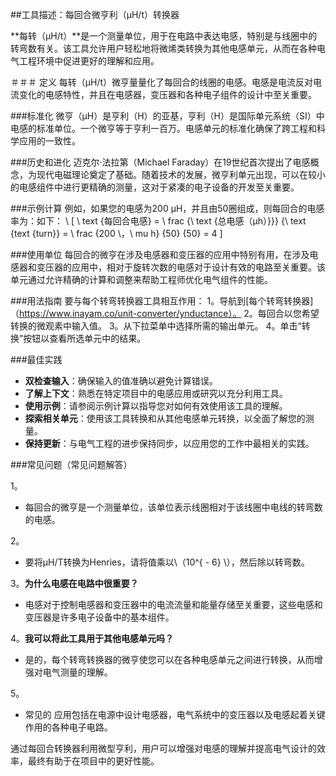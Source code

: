 ##工具描述：每回合微亨利（µH/t）转换器

**每转（µH/t）**是一个测量单位，用于在电路中表达电感，特别是与线圈中的转弯数有关。该工具允许用户轻松地将微烯类转换为其他电感单元，从而在各种电气工程环境中促进更好的理解和应用。

＃＃＃ 定义
每转（µH/t）微亨量量化了每回合的线圈的电感。电感是电流反对电流变化的电感特性，并且在电感器，变压器和各种电子组件的设计中至关重要。

###标准化
微亨（µH）是亨利（H）的亚基，亨利（H）是国际单元系统（SI）中电感的标准单位。一个微亨等于亨利一百万。电感单元的标准化确保了跨工程和科学应用的一致性。

###历史和进化
迈克尔·法拉第（Michael Faraday）在19世纪首次提出了电感概念，为现代电磁理论奠定了基础。随着技术的发展，微亨利单元出现，可以在较小的电感组件中进行更精确的测量，这对于紧凑的电子设备的开发至关重要。

###示例计算
例如，如果您的电感为200 µH，并且由50圈组成，则每回合的电感率为：如下：
\ [
\ text {每回合电感} = \ frac {\ text {总电感（µh）}}} {\ text {text {turn}} = \ frac {200 \，\ mu h} {50} {50} = 4
\]

###使用单位
每回合的微亨在涉及电感器和变压器的应用中特别有用，在涉及电感器和变压器的应用中，相对于旋转次数的电感对于设计有效的电路至关重要。该单元通过允许精确的计算和调整来帮助工程师优化电气组件的性能。

###用法指南
要与每个转弯转换器工具相互作用：
1。导航到[每个转弯转换器]（https://www.inayam.co/unit-converter/ynductance）。
2。每回合以您希望转换的微观素中输入值。
3。从下拉菜单中选择所需的输出单元。
4。单击“转换”按钮以查看所选单元中的结果。

###最佳实践
-  **双检查输入**：确保输入的值准确以避免计算错误。
-  **了解上下文**：熟悉在特定项目中的电感应用或研究以充分利用工具。
-  **使用示例**：请参阅示例计算以指导您对如何有效使用该工具的理解。
-  **探索相关单元**：使用该工具转换和从其他电感单元转换，以全面了解您的测量。
-  **保持更新**：与电气工程的进步保持同步，以应用您的工作中最相关的实践。

###常见问题（常见问题解答）

1。
- 每回合的微亨是一个测量单位，该单位表示线圈相对于该线圈中电线的转弯数的电感。

2。
- 要将µH/T转换为Henries，请将值乘以\（10^{ -  6} \），然后除以转弯数。

3。**为什么电感在电路中很重要？**
- 电感对于控制电感器和变压器中的电流流量和能量存储至关重要，这些电感和变压器是许多电子设备中的基本组件。

4。**我可以将此工具用于其他电感单元吗？**
- 是的，每个转弯转换器的微亨使您可以在各种电感单元之间进行转换，从而增强对电气测量的理解。

5。
- 常见的 应用包括在电源中设计电感器，电气系统中的变压器以及电感起着关键作用的各种电子电路。

通过每回合转换器利用微型亨利，用户可以增强对电感的理解并提高电气设计的效率，最终有助于在项目中的更好性能。